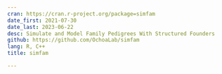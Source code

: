 ```yaml
---
cran: https://cran.r-project.org/package=simfam
date_first: 2021-07-30
date_last: 2023-06-22
desc: Simulate and Model Family Pedigrees With Structured Founders
github: https://github.com/OchoaLab/simfam
lang: R, C++
title: simfam

---
```


